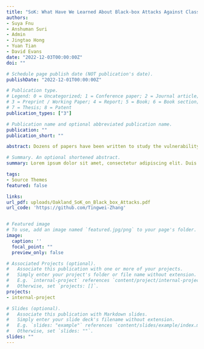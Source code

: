 ```yaml
---
title: "SoK: What Have We Learned About Black-box Attacks Against Classifiers?"
authors:
- Suya Fnu
- Anshuman Suri
- Admin
- Jingtao Hong
- Yuan Tian
- David Evans
date: "2022-12-03T00:00:00Z"
doi: ""

# Schedule page publish date (NOT publication's date).
publishDate: "2022-12-01T00:00:00Z"

# Publication type.
# Legend: 0 = Uncategorized; 1 = Conference paper; 2 = Journal article;
# 3 = Preprint / Working Paper; 4 = Report; 5 = Book; 6 = Book section;
# 7 = Thesis; 8 = Patent
publication_types: ["3"]

# Publication name and optional abbreviated publication name.
publication: ""
publication_short: ""

abstract: Dozens of papers have been written to study the vulnerability of machine learning classifiers to adversarial examples in black-box settings in which the adversary only has API access to the target classifier. These papers propose attacks for settings spanning a wide range of assumptions, making it difficult to compare the attacks and understand their effectiveness. Further, attacks are often evaluated in simplified scenarios or against weak baselines, making it difficult to discern whether proposed attacks are useful improvements in important settings. Motivated by the two observations above, we systematize the knowledge of the black-box attacks against classifiers by 1) providing a new taxonomy of black-box attacks focused on considered threat models and 2) conducting a comprehensive evaluation of representative attacks in a variety of settings. Our taxonomy reveals that although many works have been published in this space, research concentrates on a few settings while leaving others largely under-explored. Our comprehensive evaluations show that attacks that perform well in simplified settings (e.g., finding untargeted adversarial examples) often fail in other settings (e.g., targeted adversarial examples). We also evaluate a few well-performing strategies from image domains in the malware space but find that these methods often lead to worse performance, indicating that the knowledge from image classification may not easily transfer to security-relevant domains. Our systematization reveals new directions worth exploring and emphasizes the importance of evaluating attacks carefully under diverse settings. 

# Summary. An optional shortened abstract.
summary: Lorem ipsum dolor sit amet, consectetur adipiscing elit. Duis posuere tellus ac convallis placerat. Proin tincidunt magna sed ex sollicitudin condimentum.

tags:
- Source Themes
featured: false

links:
url_pdf: uploads/Oakland_SoK_on_Black_box_Attacks.pdf
url_code: 'https://github.com/Tingwei-Zhang'


# Featured image
# To use, add an image named `featured.jpg/png` to your page's folder. 
image:
  caption: ''
  focal_point: ""
  preview_only: false

# Associated Projects (optional).
#   Associate this publication with one or more of your projects.
#   Simply enter your project's folder or file name without extension.
#   E.g. `internal-project` references `content/project/internal-project/index.md`.
#   Otherwise, set `projects: []`.
projects:
- internal-project

# Slides (optional).
#   Associate this publication with Markdown slides.
#   Simply enter your slide deck's filename without extension.
#   E.g. `slides: "example"` references `content/slides/example/index.md`.
#   Otherwise, set `slides: ""`.
slides: ""
---
```

